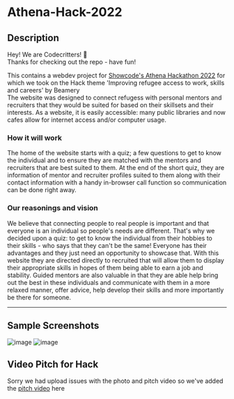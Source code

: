 # Athena-Hack-2022

## Description

Hey! We are Codecritters! :wave:<br>
Thanks for checking out the repo - have fun!

This contains a webdev project for [Showcode's Athena Hackathon 2022](https://www.showcode.io/athena-hack-2022/?utm_medium=bsocial) for which we took on the Hack theme 'Improving refugee access to work, skills and careers' by Beamery<br>
The website was designed to connect refugess with personal mentors and recruiters that they would be suited for based on their skillsets and their interests. As a website, it is easily accessible: many public libraries and now cafes allow for internet access and/or computer usage. 

### How it will work
The home of the website starts with a quiz; a few questions to get to know the individual and to ensure they are matched with the mentors and recruiters that are best suited to them. At the end of the short quiz, they are information of mentor and recruiter profiles suited to them along with their contact information with a handy in-browser call function so communication can be done right away.

### Our reasonings and vision
We believe that connecting people to real people is important and that everyone is an individual so people's needs are different. That's why we decided upon a quiz: to get to know the individual from their hobbies to their skills - who says that they can't be the same! Everyone has their advantages and they just need an opportunity to showcase that. With this website they are directed directly to recruited that will allow them to display their appropriate skills in hopes of them being able to earn a job and stability. Guided mentors are also valuable in that they are able help bring out the best in these individuals and communicate with them in a more relaxed manner, offer advice, help develop their skills and more importantly be there for someone.

---

## Sample Screenshots
![image](https://user-images.githubusercontent.com/81781462/173254089-e2076a48-cf35-453e-aed8-c8f6a489a8a7.png)
![image](https://user-images.githubusercontent.com/81781462/173254118-28d6b4ee-6132-4c09-899c-0e8c4b70e062.png)

## Video Pitch for Hack
Sorry we had upload issues with the photo and pitch video so we've added the [pitch video](https://user-images.githubusercontent.com/81781462/173255726-ea4b2ece-0e27-4d0d-b524-931e3a1c3272.mp4) here
